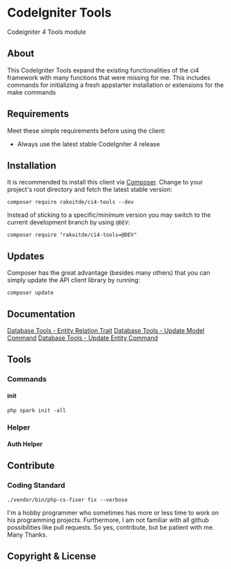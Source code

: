 # CodeIgniter Tools
 Codeigniter 4 Tools module

## About

This CodeIgniter Tools expand the existing functionalities of the ci4 framework with many functions that were missing for me. This includes commands for initializing a fresh appstarter installation or extensions for the make commands

## Requirements

Meet these simple requirements before using the client:

-   Always use the latest stable CodeIgniter 4 release

## Installation

It is recommended to install this client via [Composer](https://getcomposer.org/). Change to your project's root directory and fetch the latest stable version:

~~~ {.bash}
composer require rakoitde/ci4-tools --dev
~~~

Instead of sticking to a specific/minimum version you may switch to the current development branch by using `@DEV`:

~~~ {.bash}
composer require "rakoitde/ci4-tools=@DEV"
~~~

## Updates

Composer has the great advantage (besides many others) that you can simply update the API client library by running:

~~~ {.bash}
composer update
~~~

## Documentation

[Database Tools - Entity Relation Trait](ENTITYRELATIONTRAIT.md)
[Database Tools - Update Model Command](UPDATEMODELCOMMAND.md)
[Database Tools - Update Entity Command](UPDATEENTITYCOMMAND.md)

## Tools

### Commands

#### init

~~~ {.bash}
php spark init -all
~~~



### Helper

#### Auth Helper

## Contribute

### Coding Standard

~~~ {.bash}
./vendor/bin/php-cs-fixer fix --verbose
~~~

I'm a hobby programmer who sometimes has more or less time to work on his programming projects. Furthermore, I am not familiar with all github possibilities like pull requests. So yes, contribute, but be patient with me. Many Thanks.

## Copyright & License

